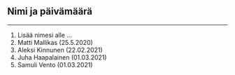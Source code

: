 ## Nimi ja päivämäärä

---

1. Lisää nimesi alle ...
2. Matti Mallikas (25.5.2020)
3. Aleksi Kinnunen (22.02.2021)
4. Juha Haapalainen (01.03.2021)
5. Samuli Vento (01.03.2021)
